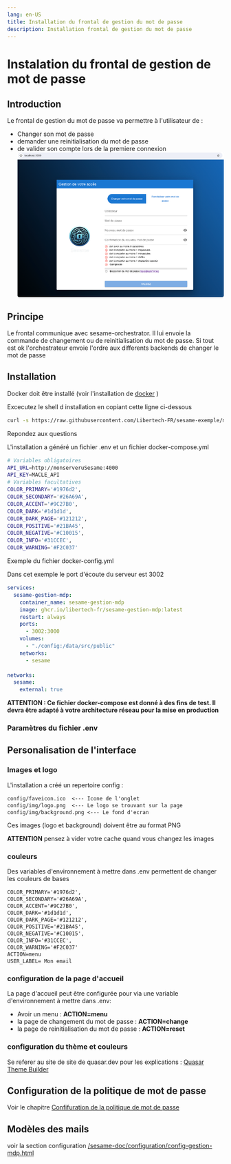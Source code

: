 ```yaml
---
lang: en-US
title: Installation du frontal de gestion du mot de passe
description: Installation frontal de gestion du mot de passe
---
```

# Instalation du frontal de gestion de mot de passe 
## Introduction 
Le frontal de gestion du mot de passe va permettre à l'utilisateur de : 
* Changer son mot de passe 
* demander une reinitialisation du mot de passe 
* de valider son compte lors de la premiere connexion 
![](.gestion-mdp_images/698bcba4.png)
## Principe 
Le frontal communique avec sesame-orchestrator. Il lui envoie la commande de changement ou de reinitialisation du mot de passe.
Si tout est ok l'orchestrateur envoie l'ordre aux differents backends de changer le mot de passe


## Installation 

Docker doit être installé (voir l'installation de [docker](/installation/installation-server.html#prerequis) )

Excecutez le shell d installation en copiant cette ligne ci-dessous
```bash
curl -s https://raw.githubusercontent.com/Libertech-FR/sesame-exemple/main/gestion-mdp/install.sh>./install.sh;bash ./install.sh
```
Repondez aux questions

L'installation a généré un fichier .env et un fichier docker-compose.yml
```bash
# Variables obligatoires
API_URL=http://monserveruSesame:4000
API_KEY=MACLE_API
# Variables facultatives
COLOR_PRIMARY='#1976d2',
COLOR_SECONDARY='#26A69A',
COLOR_ACCENT='#9C27B0',
COLOR_DARK='#1d1d1d',
COLOR_DARK_PAGE='#121212',
COLOR_POSITIVE='#21BA45',
COLOR_NEGATIVE='#C10015',
COLOR_INFO='#31CCEC',
COLOR_WARNING='#F2C037'
```
Exemple du fichier docker-config.yml 

Dans cet exemple le port d'écoute du serveur est 3002
```yaml
services:
  sesame-gestion-mdp:
    container_name: sesame-gestion-mdp
    image: ghcr.io/libertech-fr/sesame-gestion-mdp:latest
    restart: always
    ports: 
      - 3002:3000
    volumes:
      - "./config:/data/src/public"
    networks:
      - sesame 

networks:
  sesame:
    external: true


```

**ATTENTION : Ce fichier docker-compose est donné à des fins de test. Il devra être adapté à votre architecture réseau pour la mise en production**

### Paramètres du fichier .env

## Personalisation de l'interface 
### Images et logo
L'installation a créé un repertoire config :
```
config/faveicon.ico  <--- Icone de l'onglet 
config/img/logo.png  <--- Le logo se trouvant sur la page 
config/img/background.png <--- Le fond d'ecran
```
Ces images (logo et background) doivent être au format PNG

**ATTENTION** pensez à vider votre cache quand vous changez les images

### couleurs
Des variables d'environnement à mettre dans .env permettent de changer les couleurs de bases
```
COLOR_PRIMARY='#1976d2',
COLOR_SECONDARY='#26A69A',
COLOR_ACCENT='#9C27B0',
COLOR_DARK='#1d1d1d',
COLOR_DARK_PAGE='#121212',
COLOR_POSITIVE='#21BA45',
COLOR_NEGATIVE='#C10015',
COLOR_INFO='#31CCEC',
COLOR_WARNING='#F2C037'
ACTION=menu
USER_LABEL= Mon email
```

### configuration de la page d'accueil
La page d'accueil peut être configurée pour via une variable d'environnement à mettre dans .env: 
* Avoir un menu : **ACTION=menu**
* la page de changement du mot de passe : **ACTION=change**
* la page de reinitialisation du mot de passe : **ACTION=reset**

### configuration du thème et couleurs
Se referer au site de site de quasar.dev pour les explications : [Quasar Theme Builder](https://quasar.dev/style/theme-builder)

## Configuration de la politique de mot de passe 

Voir le chapitre [Confifuration de la politique de mot de passe](/sesame-doc/configuration/config-gestion-mdp.html)

## Modèles des mails 
voir la section configuration [/sesame-doc/configuration/config-gestion-mdp.html](/sesame-doc/configuration/config-gestion-mdp.html)
